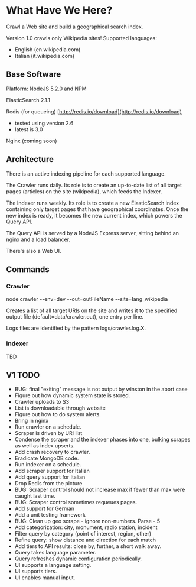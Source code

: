 # What Have We Here? #

Crawl a Web site and build a geographical search index.

Version 1.0 crawls only Wikipedia sites!  Supported languages:

- English (en.wikipedia.com)
- Italian (it.wikipedia.com)

## Base Software ##

Platform: NodeJS 5.2.0 and NPM

ElasticSearch 2.1.1

Redis (for queueing)  [http://redis.io/download](http://redis.io/download)
 - tested using version 2.6  
 - latest is 3.0

Nginx (coming soon)

## Architecture ##

There is an active indexing pipeline for each supported language.

The Crawler runs daily.  Its role is to create an up-to-date list of all target pages
(articles) on the site (wikipedia), which feeds the Indexer.

The Indexer runs weekly.  Its role is to create a new ElasticSearch index containing only
target pages that have geographical coordinates.  Once the new index is ready, it 
becomes the new current index, which powers the Query API.

The Query API is served by a NodeJS Express server, sitting behind an nginx and a load 
balancer. 

There's also a Web UI.

## Commands ## 

### Crawler ###

  node crawler --env=dev --out=outFileName --site=lang\_wikipedia

Creates a list of all target URIs on the site and writes it to the specified output
file (default=data/crawler.out), one entry per line.

Logs files are identified by the pattern logs/crawler.log.X.

### Indexer ###

TBD

## V1 TODO ##

- BUG: final "exiting" message is not output by winston in the abort case
- Figure out how dynamic system state is stored.
- Crawler uploads to S3
- List is downloadable through website
- Figure out how to do system alerts.
- Bring in nginx
- Run crawler on a schedule.
- Scraper is driven by URI list
- Condense the scraper and the indexer phases into one, bulking scrapes as well as index upserts.
- Add crash recovery to crawler.
- Eradicate MongoDB code.
- Run indexer on a schedule.
- Add scraper support for Italian
- Add query support for Italian
- Drop Redis from the picture
- BUG: Scraper control should not increase max if fewer than max were caught last time.
- BUG: Scraper control sometimes requeues pages.
- Add support for German
- Add a unit testing framework
- BUG: Clean up geo scrape - ignore non-numbers.  Parse -.5
- Add categorization: city, monument, radio station, incident
- Filter query by category (point of interest, region, other)
- Refine query: show distance and direction for each match
- Add tiers to API results: close by, further, a short walk away.
- Query takes language parameter.
- Query refreshes dynamic configuration periodically.
- UI supports a language setting.
- UI supports tiers.
- UI enables manual input.
